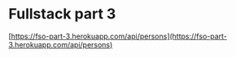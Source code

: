 # Fullstack part 3

[https://fso-part-3.herokuapp.com/api/persons](https://fso-part-3.herokuapp.com/api/persons)
